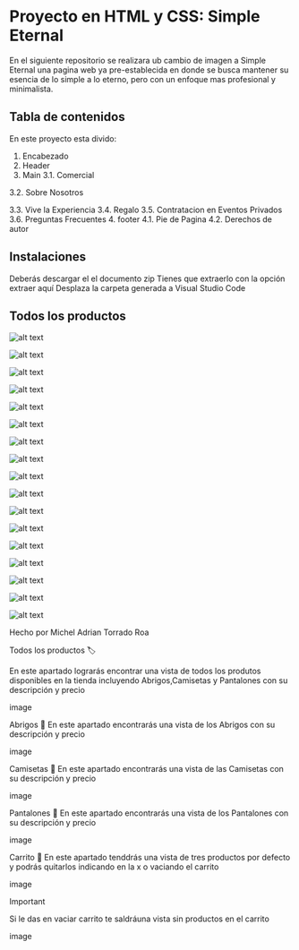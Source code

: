 # Proyecto en HTML y CSS: Simple Eternal

En el siguiente repositorio se realizara ub cambio de imagen a Simple Eternal una pagina web ya pre-establecida en donde se busca mantener su esencia de lo simple a lo eterno, pero con un enfoque mas profesional y minimalista.

## Tabla de contenidos
En este proyecto esta divido:
1. Encabezado
2. Header
3. Main
  3.1. Comercial

  3.2. Sobre Nosotros
  
  3.3. Vive la Experiencia
  3.4. Regalo
  3.5. Contratacion en Eventos Privados
  3.6. Preguntas Frecuentes
4. footer
  4.1. Pie de Pagina
  4.2. Derechos de autor


## Instalaciones 

Deberás descargar el el documento zip
Tienes que extraerlo con la opción extraer aquí
Desplaza la carpeta generada a Visual Studio Code

## Todos los productos

![alt text](<WhatsApp Image 2024-06-17 at 1.41.10 PM.jpeg>)

![alt text](<WhatsApp Image 2024-06-17 at 1.41.10 PM (1).jpeg>)

![alt text](<WhatsApp Image 2024-06-17 at 1.41.09 PM.jpeg>)

![alt text](<WhatsApp Image 2024-06-17 at 1.41.09 PM (1).jpeg>)

![alt text](<WhatsApp Image 2024-06-17 at 1.41.09 PM (2).jpeg>)

![alt text](<WhatsApp Image 2024-06-17 at 1.41.09 PM (4).jpeg>)

![alt text](<WhatsApp Image 2024-06-17 at 1.41.09 PM (5).jpeg>)

![alt text](<WhatsApp Image 2024-06-17 at 1.41.09 PM (6).jpeg>)

![alt text](<WhatsApp Image 2024-06-17 at 1.41.09 PM (7).jpeg>)

![alt text](<WhatsApp Image 2024-06-17 at 1.41.07 PM.jpeg>)

![alt text](<WhatsApp Image 2024-06-17 at 1.41.07 PM (1).jpeg>)

![alt text](<WhatsApp Image 2024-06-17 at 1.41.07 PM (2).jpeg>)

![alt text](<WhatsApp Image 2024-06-17 at 1.41.06 PM.jpeg>)

![alt text](<WhatsApp Image 2024-06-17 at 1.41.06 PM (1).jpeg>)

![alt text](<WhatsApp Image 2024-06-17 at 1.41.06 PM (2).jpeg>)

![alt text](<WhatsApp Image 2024-06-17 at 1.41.05 PM.jpeg>)

![alt text](<WhatsApp Image 2024-06-17 at 1.41.04 PM.jpeg>)


Hecho por Michel Adrian Torrado Roa








Todos los productos 🏷️

En este apartado lograrás encontrar una vista de todos los produtos disponibles en la tienda incluyendo Abrigos,Camisetas y Pantalones con su descripción y precio

image

Abrigos 🧥
En este apartado encontrarás una vista de los Abrigos con su descripción y precio

image

Camisetas 👕
En este apartado encontrarás una vista de las Camisetas con su descripción y precio

image

Pantalones 👖
En este apartado encontrarás una vista de los Pantalones con su descripción y precio

image

Carrito 🛒
En este apartado tenddrás una vista de tres productos por defecto y podrás quitarlos indicando en la x o vaciando el carrito

image

Important

Si le das en vaciar carrito te saldráuna vista sin productos en el carrito

image
